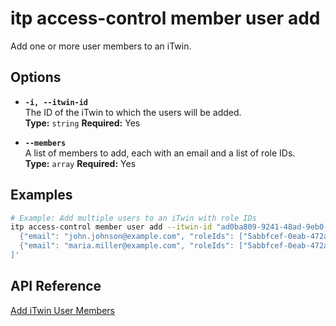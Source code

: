 # itp access-control member user add

Add one or more user members to an iTwin.

## Options

- **`-i, --itwin-id`**  
  The ID of the iTwin to which the users will be added.  
  **Type:** `string` **Required:** Yes

- **`--members`**  
  A list of members to add, each with an email and a list of role IDs.  
  **Type:** `array` **Required:** Yes

## Examples

```bash
# Example: Add multiple users to an iTwin with role IDs
itp access-control member user add --itwin-id "ad0ba809-9241-48ad-9eb0-c8038c1a1d51" --members '[
  {"email": "john.johnson@example.com", "roleIds": ["5abbfcef-0eab-472a-b5f5-5c5a43df34b1", "83ee0d80-dea3-495a-b6c0-7bb102ebbcc3"]},
  {"email": "maria.miller@example.com", "roleIds": ["5abbfcef-0eab-472a-b5f5-5c5a43df34b1"]}
]'
```

## API Reference

[Add iTwin User Members](https://developer.bentley.com/apis/access-control-v2/operations/add-itwin-user-members/)

